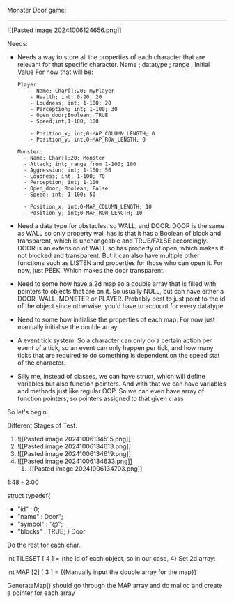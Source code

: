 Monster Door game:

--------

![[Pasted image 20241006124656.png]]


Needs:

- Needs a way to store all the properties of each character that are relevant for that specific character.
  Name ; datatype ; range ; Initial Value
  For now that will be:
  
	  Player:
		  - Name; Char[];20; myPlayer 
		  - Health; int; 0-20, 20
		  - Loudness; int; 1-100; 20
		  - Perception; int; 1-100; 30
		  - Open_door;Boolean; TRUE
		  - Speed;int;1-100; 100
		    
		  - Position_x; int;0-MAP_COLUMN_LENGTH; 0
		  - Position_y; int;0-MAP_ROW_LENGTH; 0

	  Monster:
		- Name; Char[];20; Monster
		- Attack; int; range from 1-100; 100
		- Aggression; int; 1-100; 50
		- Loudness; int; 1-100; 70
		- Perception; int; 1-100
		- Open_door; Boolean; False
		- Speed; int; 1-100; 50
		
		- Position_x; int;0-MAP_COLUMN_LENGTH; 10
		- Position_y; int;0-MAP_ROW_LENGTH; 10

- Need a data type for obstacles. so WALL, and DOOR. DOOR is the same as WALL so only property wall has is that it has a Boolean of block and transparent, which is unchangeable and TRUE/FALSE accordingly.
  DOOR is an extension of WALL so has property of open, which makes it not blocked and transparent. But it can also have multiple other functions such as LISTEN and properties for those who can open it. For now, just PEEK. Which makes the door transparent.

- Need to some how have a 2d map so a double array that is filled with pointers to objects that are on it. So usually NULL, but can have either a DOOR, WALL, MONSTER or PLAYER. Probably best to just point to the id of the object since otherwise, you'd have to account for every datatype
  
- Need to some how initialise the properties of each map. For now just manually initialise the double array.

- A event tick system. So a character can only do a certain action per event  of a tick, so an event can only happen per tick, and how many ticks that are required to do something is dependent on the speed stat of the character.
  
- Silly me, instead of classes, we can have struct, which will define variables but also function pointers. And with that we can have variables and methods just like regular OOP. So we can even have array of function pointers, so pointers assigned to that given class

So let's begin.

Different Stages of Test:

1. ![[Pasted image 20241006134515.png]]
2. ![[Pasted image 20241006134613.png]]
3. ![[Pasted image 20241006134619.png]]
4. ![[Pasted image 20241006134633.png]]
	1. ![[Pasted image 20241006134703.png]]


1:48 - 2:00

struct typedef{
- "id" : 0;
- "name" : Door";
- "symbol" : "@";
- "blocks" : TRUE;
} Door

Do the rest for each char.

int TILESET [ 4 ] = {the id of each object, so in our case, 4}
Set 2d array:

int MAP [2]  [ 3 ] = {{Manually input the double array for the map}}

GenerateMap() should go through the MAP array and do malloc and create a pointer for each array

